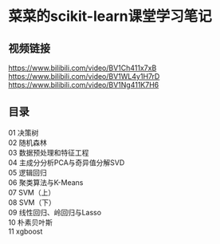 # 菜菜的scikit-learn课堂学习笔记
## 视频链接
https://www.bilibili.com/video/BV1Ch411x7xB<br>
https://www.bilibili.com/video/BV1WL4y1H7rD<br>
https://www.bilibili.com/video/BV1Ng411K7H6
## 目录
01 决策树<br>
02 随机森林<br>
03 数据预处理和特征工程<br>
04 主成分分析PCA与奇异值分解SVD<br>
05 逻辑回归<br>
06 聚类算法与K-Means<br>
07 SVM（上）<br>
08 SVM（下）<br>
09 线性回归、岭回归与Lasso<br>
10 朴素贝叶斯<br>
11 xgboost
